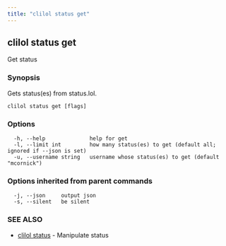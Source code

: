 ```yaml
---
title: "clilol status get"
---
```

## clilol status get

Get status

### Synopsis

Gets status(es) from status.lol.

```
clilol status get [flags]
```

### Options

```
  -h, --help              help for get
  -l, --limit int         how many status(es) to get (default all; ignored if --json is set)
  -u, --username string   username whose status(es) to get (default "mcornick")
```

### Options inherited from parent commands

```
  -j, --json     output json
  -s, --silent   be silent
```

### SEE ALSO

* [clilol status](clilol_status.md)	 - Manipulate status

